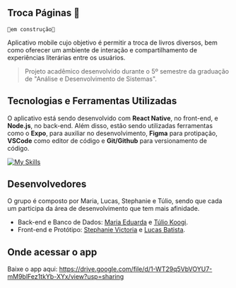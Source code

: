 ## Troca Páginas 📖

`🚧em construção🚧`

Aplicativo mobile cujo objetivo é permitir a troca de livros diversos, bem como oferecer um ambiente de interação e compartilhamento de experiências literárias entre os usuários.

> Projeto acadêmico desenvolvido durante o 5º semestre da graduação de "Análise e Desenvolvimento de Sistemas".

## Tecnologias e Ferramentas Utilizadas

O aplicativo está sendo desenvolvido com **React Native**, no front-end, e **Node.js**, no back-end. Além disso, estão sendo utilizadas ferramentas como o **Expo**, para auxiliar no desenvolvimento, **Figma** para protipação, **VSCode** como editor de código e **Git/Github** para versionamento de código.

[![My Skills](https://skillicons.dev/icons?i=nodejs,react,vscode,figma,git,github)](https://skillicons.dev)

## Desenvolvedores
O grupo é composto por Maria, Lucas, Stephanie e Túlio, sendo que cada um participa da área de desenvolvimento que tem mais afinidade.

- Back-end e Banco de Dados: <a href="https://github.com/Maria-Faria">Maria Eduarda</a> e <a href="https://github.com/TulioKoogi">Túlio Koogi</a>.
- Front-end e Protótipo: <a href="https://github.com/stephanievic">Stephanie Victoria</a> e <a href="https://github.com/lucasBatistaa">Lucas Batista</a>.

## Onde acessar o app
Baixe o app aqui: https://drive.google.com/file/d/1-WT29q5VbVOYU7-mM9blFez1tkYb-XYx/view?usp=sharing
